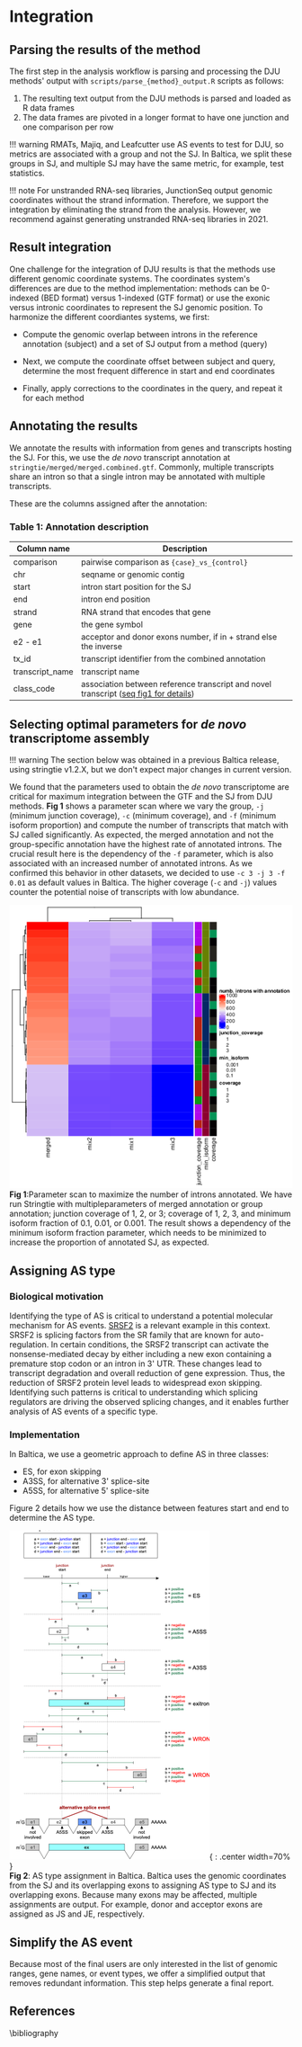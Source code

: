 
# Integration

## Parsing the results of the method

The first step in the analysis workflow is parsing and processing the DJU methods' output with `scripts/parse_{method}_output.R` scripts as follows:

1. The resulting text output from the DJU methods is parsed and loaded as R data frames
1. The data frames are pivoted in a longer format to have one junction and one comparison per row  

!!! warning
    RMATs, Majiq, and Leafcutter use AS events to test for DJU, so metrics are associated with a group and not the SJ. In Baltica, we split these groups in SJ, and multiple SJ may have the same metric, for example, test statistics.

<!-- !!! warning
    majiq and rmats may be assigned multiple scores to an SJ to different AS types. For these, Baltica selects the maximum score as the representative.  
 -->
!!! note
    For unstranded RNA-seq libraries, JunctionSeq output genomic coordinates without the strand information.
    Therefore, we support the integration by eliminating the strand from the analysis.
    However, we recommend against generating unstranded RNA-seq libraries in 2021.  

## Result integration

One challenge for the integration of DJU results is that the methods use different genomic coordinate systems.
The coordinates system's differences are due to the method implementation: methods can be 0-indexed (BED format) versus 1-indexed (GTF format) or use the exonic versus intronic coordinates to represent the SJ genomic position.
To harmonize the different coordiantes systems, we first:

- Compute the genomic overlap between introns in the reference annotation (subject) and a set of SJ output from a method (query)

- Next, we compute the coordinate offset between subject and query, determine the most frequent difference in start and end coordinates

- Finally, apply corrections to the coordinates in the query, and repeat it for each method

## Annotating the results

We annotate the results with information from genes and transcripts hosting the SJ.
For this, we use the _de novo_ transcript annotation at `stringtie/merged/merged.combined.gtf`.
Commonly, multiple transcripts share an intron so that a single intron may be annotated with multiple transcripts.

These are the columns assigned after the annotation:

### Table 1: Annotation description

Column name | Description |
------------|-------------|
comparison | pairwise comparison as `{case}_vs_{control}` |
chr | seqname or genomic contig |
start | intron start position for the SJ |
end |  intron end position |
strand | RNA strand that encodes that gene |
gene | the gene symbol |
e2 - e1| acceptor and donor exons number, if in + strand else the inverse |
tx_id | transcript identifier from the combined annotation |
transcript_name | transcript name |
class_code | association between reference transcript and novel transcript ([seq fig1 for details]( https://doi.org/10.12688/f1000research.23297.1)) |

## Selecting optimal parameters for _de novo_ transcriptome assembly

!!! warning
    The section below was obtained in a previous Baltica release, using stringtie v1.2.X, but we don't expect major changes in current version.

We found that the parameters used to obtain the _de novo_ transcriptome are critical for maximum integration between the GTF and the SJ from DJU methods.
__Fig 1__ shows a parameter scan where we vary the group, `-j` (minimum junction coverage), `-c` (minimum coverage), and `-f` (minimum isoform proportion) and compute the number of transcripts that match with SJ called significantly.
As expected, the merged annotation and not the group-specific annotation have the highest rate of annotated introns.
The crucial result here is the dependency of the `-f` parameter, which is also associated with an increased number of annotated introns.
As we confirmed this behavior in other datasets, we decided to use `-c 3 -j 3 -f 0.01` as default values in Baltica.
The higher coverage (`-c` and `-j`) values counter the potential noise of transcripts with low abundance.

![](img/stringtie_parameter_scan_heatmap.png)  
__Fig 1__:Parameter scan to maximize the number of introns annotated.
We have run Stringtie with multipleparameters of merged annotation or group annotation; junction coverage of 1, 2, or 3; coverage of 1, 2, 3, and minimum isoform fraction of 0.1, 0.01, or 0.001.
The result shows a dependency of the minimum isoform fraction parameter, which needs to be minimized to increase the proportion of annotated SJ, as expected.

## Assigning AS type

### Biological motivation

Identifying the type of AS is critical to understand a potential molecular mechanism for AS events. [SRSF2](https://www.uniprot.org/uniprot/Q01130) is a relevant example in this context. SRSF2 is splicing factors from the SR family that are known for auto-regulation. In certain conditions, the SRSF2 transcript can activate the nonsense-mediated decay by either including a new exon containing a premature stop codon or an intron in  3' UTR. These changes lead to transcript degradation and overall reduction of gene expression. Thus, the reduction of SRSF2 protein level leads to widespread exon skipping. Identifying such patterns is critical to understanding which splicing regulators are driving the observed splicing changes, and it enables further analysis of AS events of a specific type.

### Implementation

In Baltica, we use a geometric approach to define AS in three classes:

- ES, for exon skipping
- A3SS, for alternative 3' splice-site
- A5SS, for alternative 5' splice-site

Figure 2 details how we use the distance between features start and end to determine the AS type.

![](img/Baltica_as_type.png){ : .center width=70% }  
__Fig 2__: AS type assignment in Baltica. Baltica uses the genomic coordinates from the SJ and its overlapping exons to assigning AS type to SJ and its overlapping exons. Because many exons may be affected, multiple assignments are output. For example, donor and acceptor exons are assigned as JS and JE, respectively.

## Simplify the AS event

Because most of the final users are only interested in the list of genomic ranges, gene names, or event types, we offer a simplified output that removes redundant information. This step helps generate a final report.

## References

\bibliography
